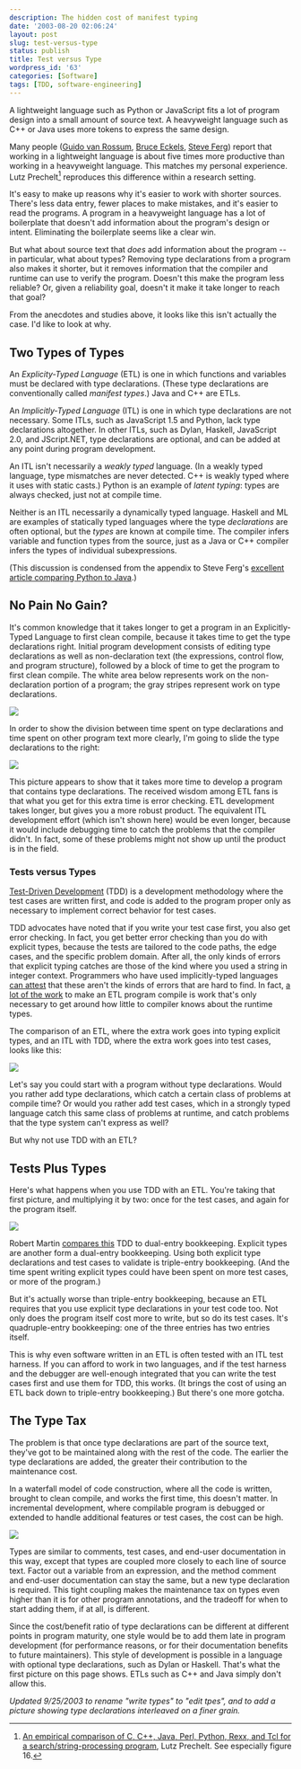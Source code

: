 ```yaml
---
description: The hidden cost of manifest typing
date: '2003-08-20 02:06:24'
layout: post
slug: test-versus-type
status: publish
title: Test versus Type
wordpress_id: '63'
categories: [Software]
tags: [TDD, software-engineering]
---
```


A lightweight language such as Python or JavaScript fits a lot of program design into a small amount of source text.  A heavyweight language such as C++ or Java uses more tokens to express the same design.

Many people ([Guido van Rossum](http://www.artima.com/intv/strongweak.html), [Bruce Eckels](http://www.artima.com/intv/typing.html), [Steve Ferg](http://www.ferg.org/projects/python_java_side-by-side.html)) report that working in a lightweight language is about five times more productive than working in a heavyweight language.  This matches my personal experience.  Lutz Prechelt[^1] reproduces this difference within a research setting.

It's easy to make up reasons why it's easier to work with shorter sources.  There's less data entry, fewer places to make mistakes, and it's easier to read the programs.  A program in a heavyweight language has a lot of boilerplate that doesn't add information about the program's design or intent.  Eliminating the boilerplate seems like a clear win.

But what about source text that _does_ add information about the program -- in particular, what about types?  Removing type declarations from a program also makes it shorter, but it removes information that the compiler and runtime can use to verify the program.  Doesn't this make the program less reliable?  Or, given a reliability goal, doesn't it make it take longer to reach that goal?

From the anecdotes and studies above, it looks like this isn't actually the case.  I'd like to look at why.

[^1]: [An empirical comparison of C, C++, Java, Perl, Python, Rexx, and Tcl for a search/string-processing program](http://citeseer.nj.nec.com/547865.htm), Lutz Prechelt.  See especially figure 16.

## Two Types of Types

An *Explicity-Typed Language* (ETL) is one in which functions and variables must be declared with type declarations.  (These type declarations are conventionally called *manifest types*.)  Java and C++ are ETLs.

An *Implicitly-Typed Language* (ITL) is one in which type declarations are not necessary.  Some ITLs, such as JavaScript 1.5 and Python, lack type declarations altogether.  In other ITLs, such as Dylan, Haskell, JavaScript 2.0, and JScript.NET, type declarations are optional, and can be added at any point during program development.

An ITL isn't necessarily a *weakly typed* language.  (In a weakly typed language, type mismatches are never detected.  C++ is weakly typed where it uses with static casts.)  Python is an example of *latent typing*: types are always checked, just not at compile time.

Neither is an ITL necessarily a dynamically typed language.  Haskell and ML are examples of statically typed languages where the type _declarations_ are often optional, but the _types_ are known at compile time.  The compiler infers variable and function types from the source, just as a Java or C++ compiler infers the types of individual subexpressions.

(This discussion is condensed from the appendix to Steve Ferg's [excellent article comparing Python to Java](http://www.ferg.org/projects/python_java_side-by-side.html).)

## No Pain No Gain?

It's common knowledge that it takes longer to get a program in an Explicitly-Typed Language to first clean compile, because it takes time to get the type declarations right.  Initial program development consists of editing type declarations as well as non-declaration text (the expressions, control flow, and program structure), followed by a block of time to get the program to first clean compile.  The white area below represents work on the non-declaration portion of a program; the gray stripes represent work on type declarations.

![](http://osteele.com/images/2003/tdd-n1.png)

In order to show the division between time spent on type declarations and time spent on other program text more clearly, I'm going to slide the type declarations to the right:

![](http://osteele.com/images/2003/tdd-1.png)

This picture appears to show that it takes more time to develop a program that contains type declarations.  The received wisdom among ETL fans is that what you get for this extra time is error checking.  ETL development takes longer, but gives you a more robust product.  The equivalent ITL development effort (which isn't shown here) would be even longer, because it would include debugging time to catch the problems that the compiler didn't.  In fact, some of these problems might not show up until the product is in the field.

### Tests versus Types

[Test-Driven Development](http://www.testdriven.com/modules/news/) (TDD) is a development methodology where the test cases are written first, and code is added to the program proper only as necessary to implement correct behavior for test cases.

TDD advocates have noted that if you write your test case first, you also get error checking.  In fact, you get better error checking than you do with explicit types, because the tests are tailored to the code paths, the edge cases, and the specific problem domain.  After all, the only kinds of errors that explicit typing catches are those of the kind where you used a string in integer context.  Programmers who have used implicitly-typed languages [can attest](http://www.artima.com/weblogs/viewpost.jsp?thread=4639) that these aren't the kinds of errors that are hard to find.  In fact, [a lot of the work](http://mindview.net/WebLog/log-0025) to make an ETL program compile is work that's only necessary to get around how little to compiler knows about the runtime types.

The comparison of an ETL, where the extra work goes into typing explicit types, and an ITL with TDD, where the extra work goes into test cases, looks like this:

![](http://osteele.com/images/2003/tdd-2.png)

Let's say you could start with a program without type declarations.  Would you rather add type declarations, which catch a certain class of problems at compile time?    Or would you rather add test cases, which in a strongly typed language catch this same class of problems at runtime, and catch problems that the type system can't express as well?

But why not use TDD with an ETL?

## Tests **Plus** Types

Here's what happens when you use TDD with an ETL.  You're taking that first picture, and multiplying it by two: once for the test cases, and again for the program itself.

![](http://osteele.com/images/2003/tdd-3.png)

Robert Martin [compares this](http://www.itworld.com/AppDev/1262/itw-0314-rcmappdevint/page_1.html) TDD to dual-entry bookkeeping.  Explicit types are another form a dual-entry bookkeeping.  Using both explicit type declarations and test cases to validate is triple-entry bookkeeping.  (And the time spent writing explicit types could have been spent on more test cases, or more of the program.)

But it's actually worse than triple-entry bookkeeping, because an ETL requires that you use explicit type declarations in your test code too.  Not only does the program itself cost more to write, but so do its test cases.  It's quadruple-entry bookkeeping: one of the three entries has two entries itself.

This is why even software written in an ETL is often tested with an ITL test harness.  If you can afford to work in two languages, and if the test harness and the debugger are well-enough integrated that you can write the test cases first and use them for TDD, this works.  (It brings the cost of using an ETL back down to triple-entry bookkeeping.)   But there's one more gotcha.

## The Type Tax

The problem is that once type declarations are part of the source text, they've got to be maintained along with the rest of the code.  The earlier the type declarations are added, the greater their contribution to the maintenance cost.

In a waterfall model of code construction, where all the code is written, brought to clean compile, and works the first time, this doesn't matter.  In incremental development, where compilable program is debugged or extended to handle additional features or test cases, the cost can be high.

![](http://osteele.com/images/2003/tdd-4.png)

Types are similar to comments, test cases, and end-user documentation in this way, except that types are coupled more closely to each line of source text.  Factor out a variable from an expression, and the method comment and end-user documentation can stay the same, but a new type declaration is required.  This tight coupling makes the maintenance tax on types even higher than it is for other program annotations, and the tradeoff for when to start adding them, if at all, is different.

Since the cost/benefit ratio of type declarations can be different at different points in program maturity, one style would be to add them late in program development (for performance reasons, or for their documentation benefits to future maintainers).  This style of development is possible in a  language with optional type declarations, such as Dylan or Haskell.  That's what the first picture on this page shows.  ETLs such as C++ and Java simply don't allow this.

_Updated 9/25/2003 to rename "write types" to "edit tpes", and to add a picture showing type declarations interleaved on a finer grain._
